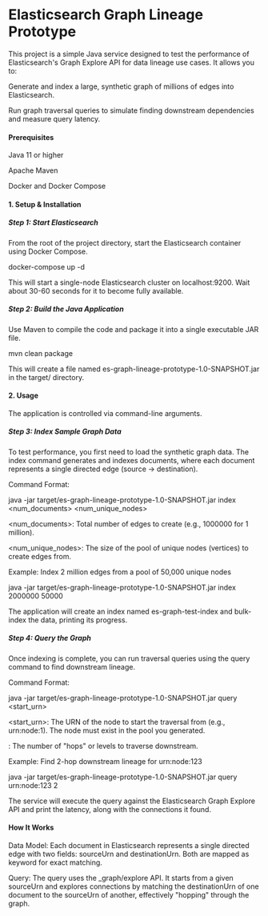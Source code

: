 # Elasticsearch Graph Lineage Prototype

This project is a simple Java service designed to test the performance of Elasticsearch's Graph Explore API for data lineage use cases. It allows you to:

Generate and index a large, synthetic graph of millions of edges into Elasticsearch.

Run graph traversal queries to simulate finding downstream dependencies and measure query latency.

#### Prerequisites

Java 11 or higher

Apache Maven

Docker and Docker Compose

#### 1. Setup & Installation

#####    Step 1: Start Elasticsearch

   From the root of the project directory, start the Elasticsearch container using Docker Compose.

docker-compose up -d

This will start a single-node Elasticsearch cluster on localhost:9200. Wait about 30-60 seconds for it to become fully available.

##### Step 2: Build the Java Application

Use Maven to compile the code and package it into a single executable JAR file.

mvn clean package

This will create a file named es-graph-lineage-prototype-1.0-SNAPSHOT.jar in the target/ directory.

#### 2. Usage

   The application is controlled via command-line arguments.

##### Step 3: Index Sample Graph Data

To test performance, you first need to load the synthetic graph data. The index command generates and indexes documents, where each document represents a single directed edge (source -> destination).

Command Format:

java -jar target/es-graph-lineage-prototype-1.0-SNAPSHOT.jar index <num_documents> <num_unique_nodes>

<num_documents>: Total number of edges to create (e.g., 1000000 for 1 million).

<num_unique_nodes>: The size of the pool of unique nodes (vertices) to create edges from.

Example: Index 2 million edges from a pool of 50,000 unique nodes

java -jar target/es-graph-lineage-prototype-1.0-SNAPSHOT.jar index 2000000 50000

The application will create an index named es-graph-test-index and bulk-index the data, printing its progress.

##### Step 4: Query the Graph

Once indexing is complete, you can run traversal queries using the query command to find downstream lineage.

Command Format:

java -jar target/es-graph-lineage-prototype-1.0-SNAPSHOT.jar query <start_urn> <depth>

<start_urn>: The URN of the node to start the traversal from (e.g., urn:node:1). The node must exist in the pool you generated.

<depth>: The number of "hops" or levels to traverse downstream.

Example: Find 2-hop downstream lineage for urn:node:123

java -jar target/es-graph-lineage-prototype-1.0-SNAPSHOT.jar query urn:node:123 2

The service will execute the query against the Elasticsearch Graph Explore API and print the latency, along with the connections it found.

#### How It Works

Data Model: Each document in Elasticsearch represents a single directed edge with two fields: sourceUrn and destinationUrn. Both are mapped as keyword for exact matching.

Query: The query uses the _graph/explore API. It starts from a given sourceUrn and explores connections by matching the destinationUrn of one document to the sourceUrn of another, effectively "hopping" through the graph.